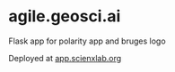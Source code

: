 # agile.geosci.ai
Flask app for polarity app and bruges logo

Deployed at [app.scienxlab.org](https://app.scienxlab.org)
